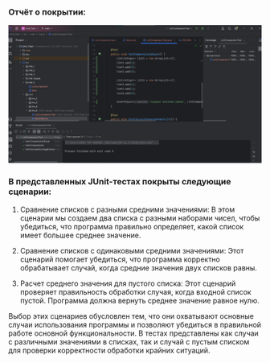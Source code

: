 ### Отчёт о покрытии:

![img.png](img.png)


### В представленных JUnit-тестах покрыты следующие сценарии:

1. Сравнение списков с разными средними значениями: 
    В этом сценарии мы создаем два списка с разными наборами чисел, чтобы убедиться, что программа 
правильно определяет, какой список имеет большее среднее значение.

2. Сравнение списков с одинаковыми средними значениями: 
    Этот сценарий помогает убедиться, что программа корректно обрабатывает случай, когда средние значения 
двух списков равны.

3. Расчет среднего значения для пустого списка: 
    Этот сценарий проверяет правильность обработки случая, когда входной список пустой. Программа 
должна вернуть среднее значение равное нулю.

Выбор этих сценариев обусловлен тем, что они охватывают основные случаи использования программы и позволяют убедиться в правильной работе основной функциональности. В тестах представлены как случаи с различными значениями в списках, так и случай с пустым списком для проверки корректности обработки крайних ситуаций.